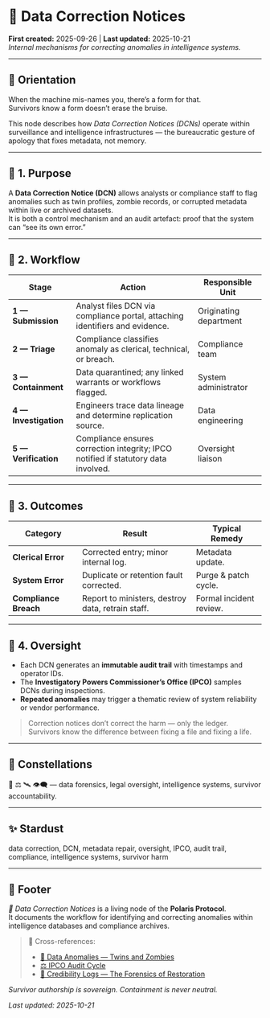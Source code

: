# 🧬 Data Correction Notices  
**First created:** 2025-09-26 | **Last updated:** 2025-10-21  
*Internal mechanisms for correcting anomalies in intelligence systems.*

---

## 🧭 Orientation  
When the machine mis-names you, there’s a form for that.  
Survivors know a form doesn’t erase the bruise.  

This node describes how *Data Correction Notices (DCNs)* operate within surveillance and intelligence infrastructures — the bureaucratic gesture of apology that fixes metadata, not memory.  

---

## 🧩 1. Purpose  
A **Data Correction Notice (DCN)** allows analysts or compliance staff to flag anomalies such as twin profiles, zombie records, or corrupted metadata within live or archived datasets.  
It is both a control mechanism and an audit artefact: proof that the system can “see its own error.”  

---

## 🔄 2. Workflow  

| Stage | Action | Responsible Unit |
|--------|---------|------------------|
| **1 — Submission** | Analyst files DCN via compliance portal, attaching identifiers and evidence. | Originating department |
| **2 — Triage** | Compliance classifies anomaly as clerical, technical, or breach. | Compliance team |
| **3 — Containment** | Data quarantined; any linked warrants or workflows flagged. | System administrator |
| **4 — Investigation** | Engineers trace data lineage and determine replication source. | Data engineering |
| **5 — Verification** | Compliance ensures correction integrity; IPCO notified if statutory data involved. | Oversight liaison |

---

## 🧮 3. Outcomes  

| Category | Result | Typical Remedy |
|-----------|---------|----------------|
| **Clerical Error** | Corrected entry; minor internal log. | Metadata update. |
| **System Error** | Duplicate or retention fault corrected. | Purge & patch cycle. |
| **Compliance Breach** | Report to ministers, destroy data, retrain staff. | Formal incident review. |

---

## 🧠 4. Oversight  

- Each DCN generates an **immutable audit trail** with timestamps and operator IDs.  
- The **Investigatory Powers Commissioner’s Office (IPCO)** samples DCNs during inspections.  
- **Repeated anomalies** may trigger a thematic review of system reliability or vendor performance.  

> Correction notices don’t correct the harm — only the ledger.  
> Survivors know the difference between fixing a file and fixing a life.  

---

## 🌌 Constellations  
🧬 ⚖️ 🛰️ 👁️‍🗨️ — data forensics, legal oversight, intelligence systems, survivor accountability.  

---

## ✨ Stardust  
data correction, DCN, metadata repair, oversight, IPCO, audit trail, compliance, intelligence systems, survivor harm  

---

## 🏮 Footer  

*🧬 Data Correction Notices* is a living node of the **Polaris Protocol**.  
It documents the workflow for identifying and correcting anomalies within intelligence databases and compliance archives.  

> 📡 Cross-references:
> 
> - [🧬 Data Anomalies — Twins and Zombies](./🧬_data_anomalies_twins_zombies.md)  
> - [⚖️ IPCO Audit Cycle](../../../Disruption_Kit/Big_Picture_Protocols/🌀_System_Governance/⚖️_Legal_State_Governance/⚖️_ipco_audit_cycle.md)  
> - [🧾 Credibility Logs — The Forensics of Restoration](../../Narrative_And_Psych_Ops/👅_Voice_Disruption_Discrediting/🧾_credibility_logs_the_forensics_of_restoration.md)  

*Survivor authorship is sovereign. Containment is never neutral.*  

_Last updated: 2025-10-21_
